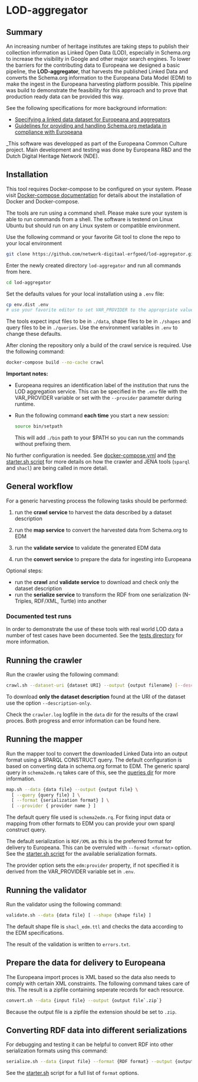 # LOD-aggregator

## Summary

An increasing number of heritage institutes are taking steps to publish their collection information as Linked Open Data (LOD), especially in Schema.org to increase the visibility in Google and other major search engines. To lower the barriers for the contributing data to Europeana we designed a basic pipeline, the **LOD-aggregator**, that harvests the published Linked Data and converts the Schema.org information to the Europeana Data Model (EDM) to make the ingest in the Europeana harvesting platform possible. This pipeline was build to demonstrate the feasibility for this approach and to prove that production ready data can be provided this way.

See the following specifications for more background information:

* [Specifying a linked data dataset for Europeana and aggregators](https://zenodo.org/record/3817314)
* [Guidelines for providing and handling Schema.org metadata in compliance with Europeana](https://zenodo.org/record/3817236)
  
_This software was developped as part of the Europeana Common Culture project. Main development and testing was done by Europeana R&D and the Dutch Digital Heritage Network (NDE).

## Installation

This tool requires Docker-compose to be configured on your system. Please visit [Docker-compose documentation](https://docs.docker.com/compose/install/) for details about the installation of Docker and Docker-compose. 

The tools are run using a command shell. Please make sure your system is able to run commands from a shell. The software is testend on Linux Ubuntu but should run on any Linux system or compatible environment.

Use the following command or your favorite Git tool to clone the repo to your local environment

```bash
git clone https://github.com/netwerk-digitaal-erfgoed/lod-aggregator.git
```

Enter the newly created directory `lod-aggregator` and run all commands from here.

```bash
cd lod-aggregator
```

Set the defaults values for your local installation using a `.env` file:

```bash
cp env.dist .env
# use your favorite editor to set VAR_PROVIDER to the appropriate value in `.env`
```

The tools expect input files to be in `./data`, shape files to be in `./shapes` and query files to be in `./queries`. Use the environment variables in `.env` to change these defaults.

After cloning the repository only a build of the crawl service is required. Use the following command:

```bash
docker-compose build --no-cache crawl
```

**Important notes:**

* Europeana requires an identification label of the institution that runs the LOD aggregation service. This can be specified in the `.env` file with the VAR_PROVIDER variable or set with the `--provider` parameter during runtime.

* Run the following command **each time** you start a new session:

  ```bash
  source bin/setpath
  ```

  This will add `./bin` path to your $PATH so you can run the commands without prefixing them.

No further configuration is needed. See [docker-compose.yml](./docker-compose.yml) and [the starter.sh script](./scripts/starter) for more details on how the crawler and JENA tools (`sparql` and `shacl`) are being called in more detail.

## General workflow

For a generic harvesting process the following tasks should be performed:

1. run the **crawl service** to harvest the data described by a dataset description

2. run the **map service** to convert the harvested data from Schema.org to EDM

3. run the **validate service** to validate the generated EDM data

4. run the **convert service** to prepare the data for ingesting into Europeana

Optional steps:

* run the **crawl** and **validate service** to download and check only the dataset description
* run the **serialize service** to transform the RDF from one serialization (N-Triples, RDF/XML, Turtle) into another

### Documented test runs

In order to demonstrate the use of these tools with real world LOD data a number of test cases have been documented. See the [tests directory](./tests) for more information.

## Running the crawler

Run the crawler using the following command:

```bash
crawl.sh --dataset-uri {dataset URI} --output {output filename} [--description_only]
```

To download **only the dataset description** found at the URI of the dataset use the option `--description-only`.

Check the `crawler.log` logfile in the `data` dir for the results of the crawl proces. Both progress and error information can be found here.

## Running the mapper

Run the mapper tool to convert the downloaded Linked Data into an output format using a SPARQL CONSTRUCT query. The default configuration is based on converting data in schema.org format to EDM. The generic sparql query in `schema2edm.rq` takes care of this, see the [queries dir](./queries) for more information.

```bash
map.sh --data {data file} --output {output file} \
  [ --query {query file} ] \
  [ --format {serialization format} ] \
  [ --provider { provider name } ]
```

The default query file used is `schema2edm.rq`. For fixing input data or mapping from other formats to EDM you can provide your own sparql construct query.

The default serialization is `RDF/XML` as this is the preferred format for delivery to Europeana. This can be overruled with `--format <format>` option. See the [starter.sh script](./scripts/starter.sh) for the available serialization formats.

The provider option sets the `edm:provider` property, if not specified it is derived from the VAR_PROVIDER variable set in `.env`.

## Running the validator

Run the validator using the following command:

```bash
validate.sh --data {data file} [ --shape {shape file} ]
```

The default shape file is `shacl_edm.ttl` and checks the data according to the EDM specifications. 

The result of the validation is written to `errors.txt`. 

## Prepare the data for delivery to Europeana 

The Europeana import proces is XML based so the data also needs to comply with certain XML constraints. The following command takes care of this. The result is a zipfile containing seperate records for each resource.

```bash
convert.sh --data {input file} --output {output file`.zip`}
```

Because the output file is a zipfile the extension should be set to `.zip`.

## Converting RDF data into different serializations

For debugging and testing it can be helpful to convert RDF into other serialization formats using this command:

```bash
serialize.sh --data {input file} --format {RDF format} --output {output file}
```

See the [starter.sh](./bin/starter.sh) script for a full list of `format` options.